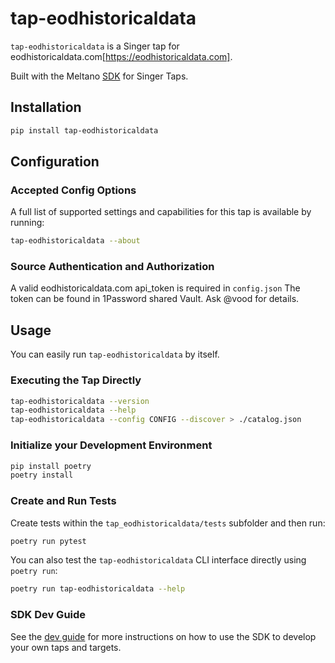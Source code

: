 # tap-eodhistoricaldata

`tap-eodhistoricaldata` is a Singer tap for eodhistoricaldata.com[https://eodhistoricaldata.com].

Built with the Meltano [SDK](https://gitlab.com/meltano/singer-sdk) for Singer Taps.

## Installation

```bash
pip install tap-eodhistoricaldata
```

## Configuration

### Accepted Config Options

A full list of supported settings and capabilities for this
tap is available by running:

```bash
tap-eodhistoricaldata --about 
```

### Source Authentication and Authorization

A valid eodhistoricaldata.com api_token is required in `config.json`
The token can be found in 1Password shared Vault. Ask @vood for details.

## Usage

You can easily run `tap-eodhistoricaldata` by itself.

### Executing the Tap Directly

```bash
tap-eodhistoricaldata --version
tap-eodhistoricaldata --help
tap-eodhistoricaldata --config CONFIG --discover > ./catalog.json
```

### Initialize your Development Environment

```bash
pip install poetry
poetry install
```

### Create and Run Tests

Create tests within the `tap_eodhistoricaldata/tests` subfolder and
  then run:

```bash
poetry run pytest
```

You can also test the `tap-eodhistoricaldata` CLI interface directly using `poetry run`:

```bash
poetry run tap-eodhistoricaldata --help
```

### SDK Dev Guide

See the [dev guide](https://gitlab.com/meltano/singer-sdk/-/blob/main/docs/dev_guide.md) for more instructions on how to use the SDK to 
develop your own taps and targets.
